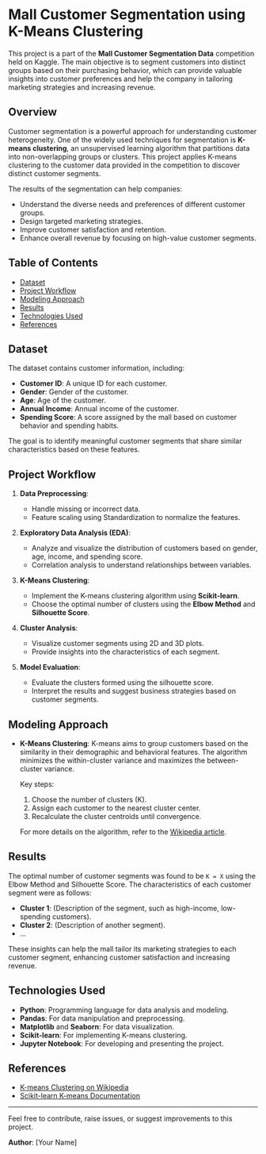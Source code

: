 # Mall Customer Segmentation using K-Means Clustering

This project is a part of the **Mall Customer Segmentation Data** competition held on Kaggle. The main objective is to segment customers into distinct groups based on their purchasing behavior, which can provide valuable insights into customer preferences and help the company in tailoring marketing strategies and increasing revenue.

## Overview

Customer segmentation is a powerful approach for understanding customer heterogeneity. One of the widely used techniques for segmentation is **K-means clustering**, an unsupervised learning algorithm that partitions data into non-overlapping groups or clusters. This project applies K-means clustering to the customer data provided in the competition to discover distinct customer segments.

The results of the segmentation can help companies:
- Understand the diverse needs and preferences of different customer groups.
- Design targeted marketing strategies.
- Improve customer satisfaction and retention.
- Enhance overall revenue by focusing on high-value customer segments.

## Table of Contents

- [Dataset](#dataset)
- [Project Workflow](#project-workflow)
- [Modeling Approach](#modeling-approach)
- [Results](#results)
- [Technologies Used](#technologies-used)
- [References](#references)

## Dataset

The dataset contains customer information, including:
- **Customer ID**: A unique ID for each customer.
- **Gender**: Gender of the customer.
- **Age**: Age of the customer.
- **Annual Income**: Annual income of the customer.
- **Spending Score**: A score assigned by the mall based on customer behavior and spending habits.

The goal is to identify meaningful customer segments that share similar characteristics based on these features.

## Project Workflow

1. **Data Preprocessing**:
   - Handle missing or incorrect data.
   - Feature scaling using Standardization to normalize the features.
   
2. **Exploratory Data Analysis (EDA)**:
   - Analyze and visualize the distribution of customers based on gender, age, income, and spending score.
   - Correlation analysis to understand relationships between variables.
   
3. **K-Means Clustering**:
   - Implement the K-means clustering algorithm using **Scikit-learn**.
   - Choose the optimal number of clusters using the **Elbow Method** and **Silhouette Score**.
   
4. **Cluster Analysis**:
   - Visualize customer segments using 2D and 3D plots.
   - Provide insights into the characteristics of each segment.
   
5. **Model Evaluation**:
   - Evaluate the clusters formed using the silhouette score.
   - Interpret the results and suggest business strategies based on customer segments.

## Modeling Approach

- **K-Means Clustering**:
  K-means aims to group customers based on the similarity in their demographic and behavioral features. The algorithm minimizes the within-cluster variance and maximizes the between-cluster variance.

  Key steps:
  1. Choose the number of clusters (K).
  2. Assign each customer to the nearest cluster center.
  3. Recalculate the cluster centroids until convergence.

  For more details on the algorithm, refer to the [Wikipedia article](https://en.wikipedia.org/wiki/K-means_clustering).

## Results

The optimal number of customer segments was found to be `K = X` using the Elbow Method and Silhouette Score. The characteristics of each customer segment were as follows:
- **Cluster 1**: (Description of the segment, such as high-income, low-spending customers).
- **Cluster 2**: (Description of another segment).
- ...

These insights can help the mall tailor its marketing strategies to each customer segment, enhancing customer satisfaction and increasing revenue.

## Technologies Used

- **Python**: Programming language for data analysis and modeling.
- **Pandas**: For data manipulation and preprocessing.
- **Matplotlib** and **Seaborn**: For data visualization.
- **Scikit-learn**: For implementing K-means clustering.
- **Jupyter Notebook**: For developing and presenting the project.

## References

- [K-means Clustering on Wikipedia](https://en.wikipedia.org/wiki/K-means_clustering)
- [Scikit-learn K-means Documentation](https://scikit-learn.org/stable/modules/generated/sklearn.cluster.KMeans.html)

---

Feel free to contribute, raise issues, or suggest improvements to this project. 

**Author**: [Your Name]
